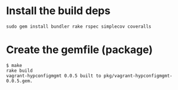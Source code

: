Install the build deps
======================

```
sudo gem install bundler rake rspec simplecov coveralls
```

Create the gemfile (package)
============================

```
$ make
rake build
vagrant-hypconfigmgmt 0.0.5 built to pkg/vagrant-hypconfigmgmt-0.0.5.gem.
```
